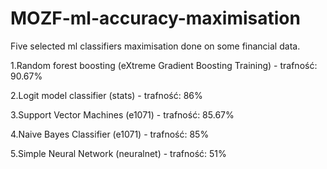 # MOZF-ml-accuracy-maximisation
Five selected ml classifiers maximisation done on some financial data. 

1.Random forest boosting (eXtreme Gradient Boosting Training) 
	- trafność: 90.67%
	
2.Logit model classifier (stats)
	- trafność: 86%
	
3.Support Vector Machines (e1071)
	- trafność: 85.67%
	
4.Naive Bayes Classifier (e1071)
	- trafność: 85%
	
5.Simple Neural Network (neuralnet)
	- trafność: 51%
